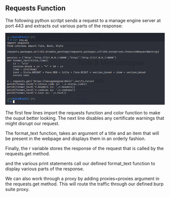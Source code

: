 ## Requests Function
The following python scritpt sends a request to a manage engine server at port 443 and extracts out various parts of the response:

![](../../03.%20Screenshots/t1-ss9.png)

The first few lines import the requests function and color function to make the ouput better looking.
The next line disables any certificate warnings that might disrupt our request.

The format_text function, takes an argument of a title and an item that will be present in the webpage and displays them in an orderly fashion.

Finally, the r variable stores the response of the request that is called by the requests.get method.

and the various print statements call our defined format_text function to display various parts of the response.

We can also work through a proxy by adding proxies=proxies argument in the requests.get method.
This will route the traffic through our defined burp suite proxy.